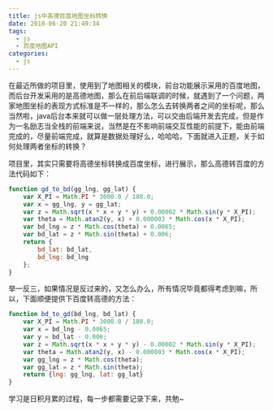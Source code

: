 ```yaml
---
title: js中高德百度地图坐标转换
date: 2018-06-20 21:49:34
tags:
  - js 
  - 百度地图API
categories:
  - js
---
```



在最近所做的项目里，使用到了地图相关的模块，前台功能展示采用的百度地图，而后台开发采用的是高德地图，那么在前后端联调的时候，就遇到了一个问题，两家地图坐标的表现方式标准是不一样的，那么怎么去转换两者之间的坐标呢，那么当然啦，java后台本来就可以做一层处理方法，可以交由后端开发去完成，但是作为一名励志当全栈的前端来说，当然是在不影响前端交互性能的前提下，能由前端完成的，尽量前端完成，就算是数据处理好么，哈哈哈，下面就进入正题，关于如何处理两者坐标的转换？  

项目里，其实只需要将高德坐标转换成百度坐标，进行展示，那么高德转百度的方法代码如下：
```js
function gd_to_bd(gg_lng, gg_lat) {  
    var X_PI = Math.PI * 3000.0 / 180.0;  
    var x = gg_lng, y = gg_lat;  
    var z = Math.sqrt(x * x + y * y) + 0.00002 * Math.sin(y * X_PI);  
    var theta = Math.atan2(y, x) + 0.000003 * Math.cos(x * X_PI);  
    var bd_lng = z * Math.cos(theta) + 0.0065;  
    var bd_lat = z * Math.sin(theta) + 0.006;  
    return {  
        bd_lat: bd_lat,  
        bd_lng: bd_lng  
    };  
}  
```

举一反三，如果情况是反过来的，又怎么办么，所有情况毕竟都得考虑到嘛，所以，下面顺便提供下百度转高德的方法：
```js
function bd_to_gd(bd_lng, bd_lat) {  
    var X_PI = Math.PI * 3000.0 / 180.0;  
    var x = bd_lng - 0.0065;  
    var y = bd_lat - 0.006;  
    var z = Math.sqrt(x * x + y * y) - 0.00002 * Math.sin(y * X_PI);  
    var theta = Math.atan2(y, x) - 0.000003 * Math.cos(x * X_PI);  
    var gg_lng = z * Math.cos(theta);  
    var gg_lat = z * Math.sin(theta);  
    return {lng: gg_lng, lat: gg_lat}  
}
```

学习是日积月累的过程，每一步都需要记录下来，共勉~


